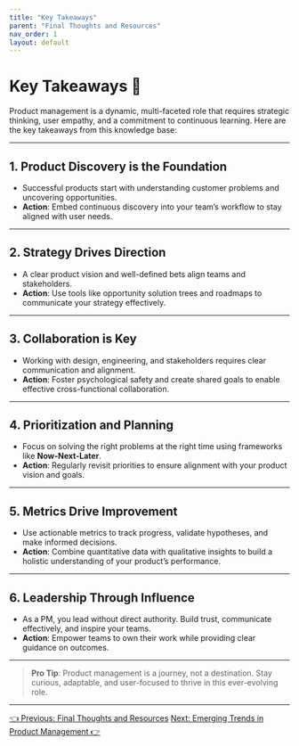```yaml
---
title: "Key Takeaways"
parent: "Final Thoughts and Resources"
nav_order: 1
layout: default
---
```


# Key Takeaways 📝

Product management is a dynamic, multi-faceted role that requires strategic thinking, user empathy, and a commitment to continuous learning. Here are the key takeaways from this knowledge base:

---

## 1. Product Discovery is the Foundation
- Successful products start with understanding customer problems and uncovering opportunities.  
- **Action**: Embed continuous discovery into your team’s workflow to stay aligned with user needs.

---

## 2. Strategy Drives Direction
- A clear product vision and well-defined bets align teams and stakeholders.  
- **Action**: Use tools like opportunity solution trees and roadmaps to communicate your strategy effectively.

---

## 3. Collaboration is Key
- Working with design, engineering, and stakeholders requires clear communication and alignment.  
- **Action**: Foster psychological safety and create shared goals to enable effective cross-functional collaboration.

---

## 4. Prioritization and Planning
- Focus on solving the right problems at the right time using frameworks like **Now-Next-Later**.  
- **Action**: Regularly revisit priorities to ensure alignment with your product vision and goals.

---

## 5. Metrics Drive Improvement
- Use actionable metrics to track progress, validate hypotheses, and make informed decisions.  
- **Action**: Combine quantitative data with qualitative insights to build a holistic understanding of your product’s performance.

---

## 6. Leadership Through Influence
- As a PM, you lead without direct authority. Build trust, communicate effectively, and inspire your teams.  
- **Action**: Empower teams to own their work while providing clear guidance on outcomes.

---

> **Pro Tip**: Product management is a journey, not a destination. Stay curious, adaptable, and user-focused to thrive in this ever-evolving role.

---

<div class="nav-buttons">
    <a href="/docs/8-final-thoughts-and-resources/index" class="btn btn-secondary">👈 Previous: Final Thoughts and Resources</a>
    <a href="/docs/8-final-thoughts-and-resources/emerging-trends-in-product-management" class="btn btn-primary">Next: Emerging Trends in Product Management 👉</a>
</div>